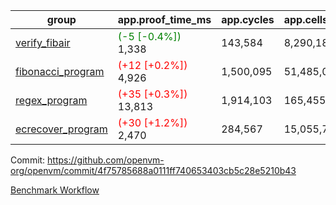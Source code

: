| group | app.proof_time_ms | app.cycles | app.cells_used | leaf.proof_time_ms | leaf.cycles | leaf.cells_used |
| -- | -- | -- | -- | -- | -- | -- |
| [verify_fibair](https://github.com/openvm-org/openvm/blob/benchmark-results/benchmarks-pr/1376/verify_fibair-4f75785688a0111ff740653403cb5c28e5210b43.md) |<span style='color: green'>(-5 [-0.4%])</span> 1,338 |  143,584 |  8,290,183 |- | - | - |
| [fibonacci_program](https://github.com/openvm-org/openvm/blob/benchmark-results/benchmarks-pr/1376/fibonacci-4f75785688a0111ff740653403cb5c28e5210b43.md) |<span style='color: red'>(+12 [+0.2%])</span> 4,926 |  1,500,095 |  51,485,080 |- | - | - |
| [regex_program](https://github.com/openvm-org/openvm/blob/benchmark-results/benchmarks-pr/1376/regex-4f75785688a0111ff740653403cb5c28e5210b43.md) |<span style='color: red'>(+35 [+0.3%])</span> 13,813 |  1,914,103 |  165,455,373 |- | - | - |
| [ecrecover_program](https://github.com/openvm-org/openvm/blob/benchmark-results/benchmarks-pr/1376/ecrecover-4f75785688a0111ff740653403cb5c28e5210b43.md) |<span style='color: red'>(+30 [+1.2%])</span> 2,470 |  284,567 |  15,055,723 |- | - | - |


Commit: https://github.com/openvm-org/openvm/commit/4f75785688a0111ff740653403cb5c28e5210b43

[Benchmark Workflow](https://github.com/openvm-org/openvm/actions/runs/13420250432)
